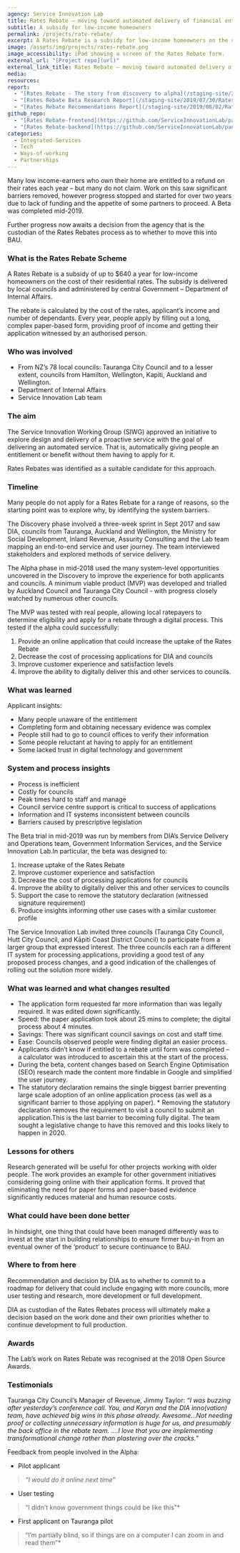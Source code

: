 ```yaml
---
agency: Service Innovation Lab
title: Rates Rebate – moving toward automated delivery of financial entitlements
subtitle: A subsidy for low-income homeowners
permalink: /projects/rate-rebate/
excerpt: A Rates Rebate is a subsidy for low-income homeowners on the cost of their residential rates. The subsidy is delivered by local councils and administered by central Government.
image: /assets/img/projects/rates-rebate.png
image_accessibility: iPad showing a screen of the Rates Rebate form.
external_url: "[Project repo](url)"
external_link_title: Rates Rebate – moving toward automated delivery of financial entitlements
media:
resources:
report:
  - "[Rates Rebate - The story from discovery to alpha](/staging-site/2018/11/30/Rates-Rebate/)"
  - "[Rates Rebate Beta Research Report](/staging-site/2019/07/30/Rates-Rebate-Beta-Research-Report/)"
  - "[Rates Rebate Recommendations Report](/staging-site/2019/08/02/Rates-Rebates-Recommendations-Report/)"
github_repo:
  - "[Rates Rebate-frontend](https://github.com/ServiceInnovationLab/pancake-frontend)"
  - "[Rates Rebate-backend](https://github.com/ServiceInnovationLab/pancake-backend)"
categories:
  - Integrated-Services
  - Tech
  - Ways-of-working
  - Partnerships
---
```


Many low income-earners who own their home are entitled to a refund on their rates each year – but many do not claim. Work on this saw significant barriers removed, however progress stopped and started for over two years due to lack of funding and the appetite of some partners to proceed. A Beta was completed mid-2019.

Further progress now awaits a decision from the agency that is the custodian of the Rates Rebates process as to whether to move this into BAU.

### What is the Rates Rebate Scheme

A Rates Rebate is a subsidy of up to $640 a year for low-income homeowners on the cost of their residential rates. The subsidy is delivered by local councils and administered by central Government – Department of Internal Affairs.

The rebate is calculated by the cost of the rates, applicant’s income and number of dependants. Every year, people apply by filling out a long, complex paper-based form, providing proof of income and getting their application witnessed by an authorised person.

### Who was involved

* From NZ’s 78 local councils: Tauranga City Council and to a lesser extent, councils from Hamilton, Wellington, Kapiti, Auckland and Wellington.
* Department of Internal Affairs
* Service Innovation Lab team

### The aim

The Service Innovation Working Group (SIWG) approved an initiative to explore design and delivery of a proactive service with the goal of delivering an automated service. That is, automatically giving people an entitlement or benefit without them having to apply for it.

Rates Rebates was identified as a suitable candidate for this approach.

### Timeline

Many people do not apply for a Rates Rebate for a range of reasons, so the starting point was to explore why, by identifying the system barriers.

The Discovery phase involved a three-week sprint in Sept 2017 and saw DIA, councils from Tauranga, Auckland and Wellington, the Ministry for Social Development, Inland Revenue, Assurity Consulting and the Lab team mapping an end-to-end service and user journey. The team interviewed stakeholders and explored methods of service delivery.

The Alpha phase in mid-2018 used the many system-level opportunities uncovered in the Discovery to improve the experience for both applicants and councils. A minimum viable product (MVP) was developed and trialled by Auckland Council and Tauranga City Council - with progress closely watched by numerous other councils.

The MVP was tested with real people, allowing local ratepayers to determine eligibility and apply for a rebate through a digital process. This tested if the alpha could successfully:

1. Provide an online application that could increase the uptake of the Rates Rebate
2. Decrease the cost of processing applications for DIA and councils
3. Improve customer experience and satisfaction levels
4. Improve the ability to digitally deliver this and other services to councils.

### What was learned

Applicant insights:

* Many people unaware of the entitlement
* Completing form and obtaining necessary evidence was complex
* People still had to go to council offices to verify their information
* Some people reluctant at having to apply for an entitlement
* Some lacked trust in digital technology and government

### System and process insights

* Process is inefficient
* Costly for councils
* Peak times hard to staff and manage
* Council service centre support is critical to success of applications
* Information and IT systems inconsistent between councils
* Barriers caused by prescriptive legislation  

The Beta trial in mid-2019 was run by members from DIA’s Service Delivery and Operations team, Government Information Services, and the Service Innovation Lab.In particular, the beta was designed to:

1. Increase uptake of the Rates Rebate
2. Improve customer experience and satisfaction
3. Decrease the cost of processing applications for councils
4. Improve the ability to digitally deliver this and other services to councils
5. Support the case to remove the statutory declaration (witnessed signature requirement)
6. Produce insights informing other use cases with a similar customer profile

The Service Innovation Lab invited three councils (Tauranga City Council, Hutt City Council, and Kāpiti Coast District Council) to participate from a larger group that expressed interest. The three councils each ran a different IT system for processing applications, providing a good test of any proposed process changes, and a good indication of the challenges of rolling out the solution more widely.

### What was learned and what changes resulted

* The application form requested far more information than was legally required. It was edited down significantly.
* Speed: the paper application took about 25 mins to complete; the digital process about 4 minutes.
* Savings: There was significant council savings on cost and staff time.
* Ease: Councils observed people were finding digital an easier process.
* Applicants didn’t know if entitled to a rebate until form was completed – a calculator was introduced to ascertain this at the start of the process.
* During the beta, content changes based on Search Engine Optimisation (SEO) research made the content more findable in Google and simplified the user journey.
* The statutory declaration remains the single biggest barrier preventing large scale adoption of an online application process (as well as a significant barrier to those applying on paper). * Removing the statutory declaration removes the requirement to visit a council to submit an application.This is the last barrier to becoming fully digital. The team sought a legislative change to have this removed and this looks likely to happen in 2020.

### Lessons for others

Research generated will be useful for other projects working with older people.
The work provides an example for other government initiatives considering going online with their application forms. It proved that eliminating the need for paper forms and paper-based evidence significantly reduces material and human resource costs.

### What could have been done better

In hindsight, one thing that could have been managed differently was to invest at the start in building relationships to ensure firmer buy-in from an eventual owner of the ‘product’ to secure continuance to BAU.

### Where to from here

Recommendation and decision by DIA as to whether to commit to a roadmap for delivery that could include engaging with more councils, more user testing and research, more development or full development.

DIA as custodian of the Rates Rebates process will ultimately make a decision based on the work done and their own priorities whether to continue development to full production.

### Awards

The Lab’s work on Rates Rebate was recognised at the 2018 Open Source Awards.

### Testimonials

Tauranga City Council’s Manager of Revenue, Jimmy Taylor:
*“I was buzzing after yesterday’s conference call. You, and Karyn and the DIA inno(vation) team, have achieved big wins in this phase already. Awesome…Not needing proof or collecting unnecessary information is huge for us, and presumably the back office in the rebate team. ….I love that you are implementing transformational change rather than plastering over the cracks.”*

Feedback from people involved in the Alpha:

* Pilot applicant

> *“I would do it online next time”*

* User testing

> “I didn’t know government things could be like this”*

* First applicant on Tauranga pilot

> “I’m partially blind, so if things are on a computer I can zoom in and read them”*
